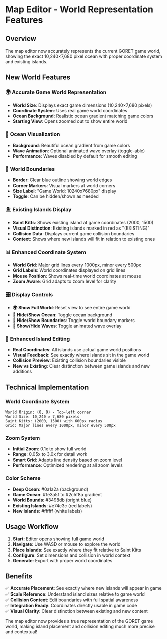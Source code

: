 # Map Editor - World Representation Features

## Overview
The map editor now accurately represents the current GORET game world, showing the exact 10,240×7,680 pixel ocean with proper coordinate system and existing islands.

## New World Features

### 🌍 **Accurate Game World Representation**
- **World Size**: Displays exact game dimensions (10,240×7,680 pixels)
- **Coordinate System**: Uses real game world coordinates
- **Ocean Background**: Realistic ocean gradient matching game colors
- **Starting View**: Opens zoomed out to show entire world

### 🌊 **Ocean Visualization**
- **Background**: Beautiful ocean gradient from game colors
- **Wave Animation**: Optional animated wave overlay (toggle-able)
- **Performance**: Waves disabled by default for smooth editing

### 📐 **World Boundaries**
- **Border**: Clear blue outline showing world edges
- **Corner Markers**: Visual markers at world corners
- **Size Label**: "Game World: 10240x7680px" display
- **Toggle**: Can be hidden/shown as needed

### 🏝️ **Existing Islands Display**
- **Saint Kitts**: Shows existing island at game coordinates (2000, 1500)
- **Visual Distinction**: Existing islands marked in red as "(EXISTING)"
- **Collision Data**: Displays current game collision boundaries
- **Context**: Shows where new islands will fit in relation to existing ones

### 📊 **Enhanced Coordinate System**
- **World Grid**: Major grid lines every 1000px, minor every 500px
- **Grid Labels**: World coordinates displayed on grid lines
- **Mouse Position**: Shows real-time world coordinates at mouse
- **Zoom Aware**: Grid adapts to zoom level for clarity

### 🎛️ **Display Controls**
- **🌍 Show Full World**: Reset view to see entire game world
- **🌊 Hide/Show Ocean**: Toggle ocean background
- **📎 Hide/Show Boundaries**: Toggle world boundary markers
- **🌊 Show/Hide Waves**: Toggle animated wave overlay

### 📍 **Enhanced Island Editing**
- **Real Coordinates**: All islands use actual game world positions
- **Visual Feedback**: See exactly where islands sit in the game world
- **Collision Preview**: Existing collision boundaries visible
- **New vs Existing**: Clear distinction between game islands and new additions

## Technical Implementation

### **World Coordinate System**
```
World Origin: (0, 0) - Top-left corner
World Size: 10,240 × 7,680 pixels
Saint Kitts: (2000, 1500) with 600px radius
Grid: Major lines every 1000px, minor every 500px
```

### **Zoom System**
- **Initial Zoom**: 0.1x to show full world
- **Range**: 0.05x to 3.0x for detail work
- **Smart Grid**: Adapts line density based on zoom level
- **Performance**: Optimized rendering at all zoom levels

### **Color Scheme**
- **Deep Ocean**: #0a1a2a (background)
- **Game Ocean**: #1e3a5f to #2c5f8a gradient
- **World Bounds**: #3498db (bright blue)
- **Existing Islands**: #e74c3c (red labels)
- **New Islands**: #ffffff (white labels)

## Usage Workflow

1. **Start**: Editor opens showing full game world
2. **Navigate**: Use WASD or mouse to explore the world
3. **Place Islands**: See exactly where they fit relative to Saint Kitts
4. **Configure**: Set dimensions and collision in world context
5. **Generate**: Export with proper world coordinates

## Benefits

✅ **Accurate Placement**: See exactly where new islands will appear in game  
✅ **Scale Reference**: Understand island sizes relative to game world  
✅ **Collision Context**: Edit boundaries with full spatial awareness  
✅ **Integration Ready**: Coordinates directly usable in game code  
✅ **Visual Clarity**: Clear distinction between existing and new content  

The map editor now provides a true representation of the GORET game world, making island placement and collision editing much more precise and contextual!